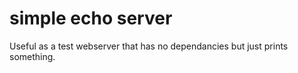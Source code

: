 # simple echo server

Useful as a test webserver that has no dependancies but just prints something.
